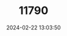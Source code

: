 ---
title: "11790"
category: "Lepus flavigularis"
draft: false
date: 2024-02-22 13:03:50
languages:
  English: ["Tehuantepec Hare", "Tehuantepec Jack Rabbit", "Tropical Hare", "Tehuantepec Jackrabbit"]
  Zapotec: ["Biana"]
  Spanish; Castilian: ["Liebre de Tehuantepec", "Liebre Tehuana"]
---